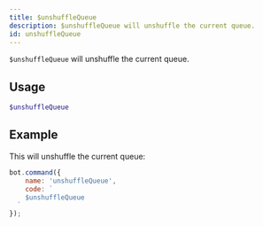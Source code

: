 ```yaml
---
title: $unshuffleQueue
description: $unshuffleQueue will unshuffle the current queue. 
id: unshuffleQueue
---
```


`$unshuffleQueue` will unshuffle the current queue. 

## Usage

```php
$unshuffleQueue
```

## Example

This will unshuffle the current queue:

```javascript
bot.command({
    name: 'unshuffleQueue',
    code: `
    $unshuffleQueue
  `
});
```